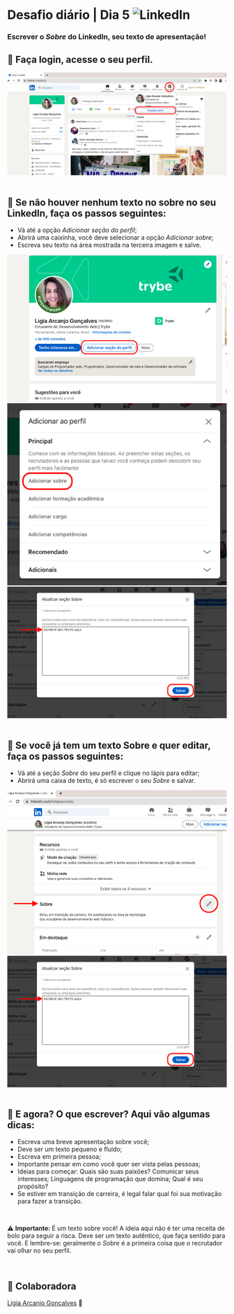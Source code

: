 # Desafio diário | Dia 5 ![LinkedIn](https://img.shields.io/badge/linkedin-%230077B5.svg?style=for-the-badge&logo=linkedin&logoColor=white)


 ### Escrever o _Sobre_ do LinkedIn, seu texto de apresentação!

 ## :seedling: Faça login, acesse o seu perfil.
     
<img src="./imagens/imagem-1.png" /><br/><br/>

## :seedling: Se não houver nenhum texto no sobre no seu LinkedIn, faça os passos seguintes:
 - Vá até a opção _Adicionar seção do perfil_;
 - Abrirá uma caixinha, você deve selecionar a opção _Adicionar sobre_;
 - Escreva seu texto na área mostrada na terceira imagem e salve.

<img src="./imagens/imagem-2.png" /><br/>
<img src="./imagens/imagem-3.png" /><br/>
<img src="./imagens/imagem-4.png" /><br/><br/>


## :seedling:  Se você  já tem um texto Sobre e quer editar, faça os passos seguintes:
 - Vá até a seção _Sobre_ do seu perfil e clique no lápis para editar;
 - Abrirá uma caixa de texto, é só escrever o seu _Sobre_ e salvar.

<img src="./imagens/imagem-5.png" /><br/>
<img src="./imagens/imagem-6.png" /><br/><br/>


## :seedling: E agora? O que escrever? Aqui vão algumas dicas:
 - Escreva uma breve apresentação sobre você;
 - Deve ser um texto pequeno e fluido;
 - Escreva em primeira pessoa;
 - Importante pensar em como você quer ser vista pelas pessoas;
 - Ideias para começar: Quais são suas paixões? Comunicar seus interesses; Linguagens de programação que domina; Qual é seu propósito?
 - Se estiver em transição de carreira, é legal falar qual foi sua motivação para fazer a transição.

<br/>

:warning: **Importante:** É um texto sobre você! A ideia aqui não é ter uma receita de bolo para seguir a risca. Deve ser um texto autêntico, que faça sentido para você. E lembre-se: geralmente o _Sobre_ é a primeira coisa que o recrutador vai olhar no seu perfil.

<br/>

## :seedling: Colaboradora

[Ligia Arcanjo Gonçalves](https://www.linkedin.com/in/ligiaarcanjo/) :green_heart:
